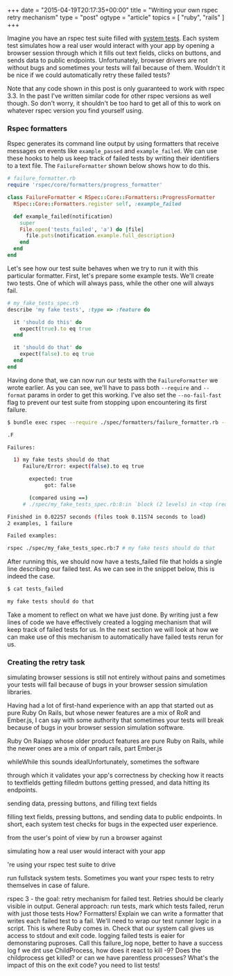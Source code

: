 +++
date = "2015-04-19T20:17:35+00:00"
title = "Writing your own rspec retry mechanism"
type = "post"
ogtype = "article"
topics = [ "ruby", "rails" ]
+++

Imagine you have an rspec test suite filled with [system tests](http://david.heinemeierhansson.com/2014/tdd-is-dead-long-live-testing.html). Each system test simulates how a real user would interact with your app by opening a browser session through which it fills out text fields, clicks on buttons, and sends data to public endpoints. Unfortunately, browser drivers are not without bugs and sometimes your tests will fail because of them. Wouldn't it be nice if we could automatically retry these failed tests?

Note that any code shown in this post is only guaranteed to work with rspec 3.3. In the past I've written similar code for other rspec versions as well though. So don't worry, it shouldn't be too hard to get all of this to work on whatever rspec version you find yourself using.

### Rspec formatters

Rspec generates its command line output by using formatters that receive messages on events like `example_passed` and `example_failed`. We can use these hooks to help us keep track of failed tests by writing their identifiers to a text file. The `FailureFormatter` shown below shows how to do this.

```ruby
# failure_formatter.rb
require 'rspec/core/formatters/progress_formatter'

class FailureFormatter < RSpec::Core::Formatters::ProgressFormatter
  RSpec::Core::Formatters.register self, :example_failed

  def example_failed(notification)
    super
    File.open('tests_failed', 'a') do |file|
      file.puts(notification.example.full_description)
    end
  end
end
```

Let's see how our test suite behaves when we try to run it with this particular formatter. First, let's prepare some example tests. We'll create two tests. One of which will always pass, while the other one will always fail.

```ruby
# my_fake_tests_spec.rb
describe 'my fake tests', :type => :feature do

  it 'should do this' do
    expect(true).to eq true
  end

  it 'should do that' do
    expect(false).to eq true
  end
end
```

Having done that, we can now run our tests with the `FailureFormatter` we wrote earlier. As you can see, we'll have to pass both `--require` and `--format` params in order to get this working. I've also set the `--no-fail-fast` flag to prevent our test suite from stopping upon encountering its first failure.

```bash
$ bundle exec rspec --require ./spec/formatters/failure_formatter.rb --format FailureFormatter --no-fail-fast

.F

Failures:

  1) my fake tests should do that
     Failure/Error: expect(false).to eq true

       expected: true
            got: false

       (compared using ==)
     # ./spec/my_fake_tests_spec.rb:8:in `block (2 levels) in <top (required)>'

Finished in 0.02257 seconds (files took 0.11574 seconds to load)
2 examples, 1 failure

Failed examples:

rspec ./spec/my_fake_tests_spec.rb:7 # my fake tests should do that
```

After running this, we should now have a tests_failed file that holds a single line describing our failed test. As we can see in the snippet below, this is indeed the case.

```bash
$ cat tests_failed

my fake tests should do that
```

Take a moment to reflect on what we have just done. By writing just a few lines of code we have effectively created a logging mechanism that will keep track of failed tests for us. In the next section we will look at how we can make use of this mechanism to automatically have failed tests rerun for us.

### Creating the retry task




simulating browser sessions is still not entirely without pains and sometimes your tests will fail because of bugs in your browser session simulation libraries.

Having had a lot of first-hand experience with an app that started out as pure Ruby On Rails, but whose newer features are a mix of RoR and Ember.js, I can say with some authority that sometimes your tests will break because of bugs in your browser session simulation software.

 Ruby On Raiapp whose older product features are pure Ruby on Rails, while the newer ones are a mix of  onpart rails, part Ember.js

whileWhile this sounds idealUnfortunately, sometimes the software

through which it validates your app's correctness by checking how it reacts to textfields getting filledm buttons getting pressed, and data hitting its endpoints.

sending data, pressing buttons, and filling text fields

 filling text fields, pressing buttons, and sending data to public endpoints. In short, each system test checks for bugs in the expected user experience.


from the user's point of view by run a browser against

simulating how a real user would interact with your app

're using your rspec test suite to drive

run fullstack system tests.
Sometimes you want your rspec tests to retry themselves in case of falure.

rspec 3 - the goal: retry mechanism for failed test. Retries should be clearly visible in output.
General approach: run tests, mark which tests failed, rerun with just those tests
How? Formatters! Explain we can write a formatter that writes each failed test to a fail.
We'll need to wrap our test runner logic in a script. This is where Ruby comes in.
Check that our system call gives us access to stdout and exit code.
logging failed tests is eaier for demonstaring puproses. Call this failure_log
nope, better to have a success log
f we dnt use ChildProcess, how does it react to kill -9? Does the childprocess get killed? or can we have parentless processes?
What's the impact of this on the exit code?
you need to list tests!
